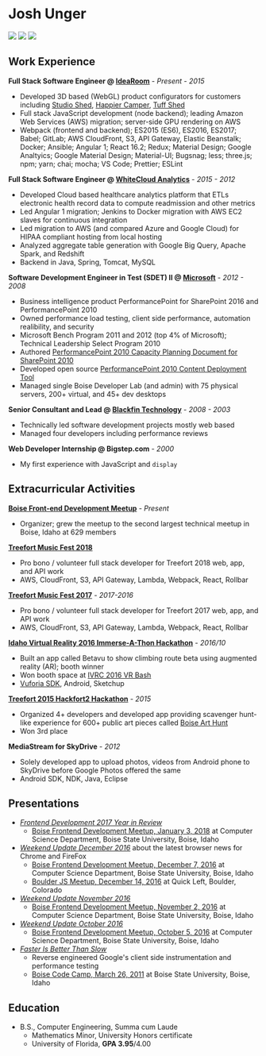 # Josh Unger

[<img src="https://github.com/favicon.ico" />](https://github.com/joshunger/)
[<img src="https://gitlab.com/favicon.ico" />](https://gitlab.com/joshunger/)
[<img src="https://abs.twimg.com/favicons/favicon.ico" />](https://twitter.com/joshunger/)

<!--
* Craft high quality web applications that customers crave 
* Change the way we engineer software by seeking smarter and more efficient methods
-->
## Work Experience
**Full Stack Software Engineer @ [IdeaRoom](http://www.idearoominc.com)** - *Present - 2015*
* Developed 3D based (WebGL) product configurators for customers including [Studio Shed](https://www.studio-shed.com/), [Happier Camper](http://happiercamper.com), [Tuff Shed](https://www.tuffshed.com/)
* Full stack JavaScript development (node backend); leading Amazon Web Services (AWS) migration; server-side GPU rendering on AWS
* Webpack (frontend and backend); ES2015 (ES6), ES2016, ES2017; Babel; GitLab; AWS CloudFront, S3, API Gateway, Elastic Beanstalk; Docker; Ansible; Angular 1; React 16.2; Redux; Material Design; Google Analtyics; Google Material Design; Material-UI; Bugsnag; less; three.js; npm; yarn; chai; mocha; VS Code; Prettier; ESLint

**Full Stack Software Engineer @ [WhiteCloud Analytics](http://whitecloudanalytics.com/)** - *2015 - 2012*
* Developed Cloud based healthcare analytics platform that ETLs electronic health record data to compute readmission and other metrics 
* Led Angular 1 migration; Jenkins to Docker migration with AWS EC2 slaves for continuous integration
* Led migration to AWS (and compared Azure and Google Cloud) for HIPAA compliant hosting from local hosting
* Analyzed aggregate table generation with Google Big Query, Apache Spark, and Redshift
* Backend in Java, Spring, Tomcat, MySQL

**Software Development Engineer in Test (SDET) II @ [Microsoft](http://www.microsoft.com)** - *2012 - 2008*
* Business intelligence product PerformancePoint for SharePoint 2016 and PerformancePoint 2010
* Owned performance load testing, client side performance, automation realibility, and security
* Microsoft Bench Program 2011 and 2012 (top 4% of Microsoft); Technical Leadership Select Program 2010
* Authored [PerformancePoint 2010 Capacity Planning Document for SharePoint 2010](https://technet.microsoft.com/en-us/library/ff955652.aspx)
* Developed open source [PerformancePoint 2010 Content Deployment Tool](http://ppscd.codeplex.com/)
* Managed single Boise Developer Lab (and admin) with 75 physical servers, 200+ virtual, and 45+ dev desktops

**Senior Consultant and Lead @ [Blackfin Technology](https://www.linkedin.com/company/blackfin)** - *2008 - 2003*
* Technically led software development projects mostly web based
* Managed four developers including performance reviews

<!-- **System Administrator @ Shands Hospital, University Florida** - *2003 - 2001* -->

**Web Developer Internship @ Bigstep.com** - *2000*
* My first experience with JavaScript and `display`

## Extracurricular Activities
**[Boise Front-end Development Meetup](http://www.meetup.com/frontend-devs/)** - *Present*
* Organizer; grew the meetup to the second largest technical meetup in Boise, Idaho at 629 members

**[Treefort Music Fest 2018](https://www.treefortmusicfest.com/)**
* Pro bono / volunteer full stack developer for Treefort 2018 web, app, and API work
* AWS, CloudFront, S3, API Gateway, Lambda, Webpack, React, Rollbar

**[Treefort Music Fest 2017](https://www.treefortmusicfest.com/)** - *2017-2016*
* Pro bono / volunteer full stack developer for Treefort 2017 web, app, and API work
* AWS, CloudFront, S3, API Gateway, Lambda, Webpack, React, Rollbar

**[Idaho Virtual Reality 2016 Immerse-A-Thon Hackathon](http://idahovirtualreality.com/ivrc-2016-immerse-a-thon/)** - *2016/10*
* Built an app called Betavu to show climbing route beta using augmented reality (AR); booth winner
* Won booth space at [IVRC 2016 VR Bash](https://idahovirtualreality.com/ivrc-2016-vr-bash/)
* [Vuforia SDK](https://www.vuforia.com/), Android, Sketchup

**[Treefort 2015 Hackfort2 Hackathon](https://www.treefortmusicfest.com/forts/hackfort/)** - *2015*
* Organized 4+ developers and developed app providing scavenger hunt-like experience for 600+ public art pieces called [Boise Art Hunt](http://www.boiseweekly.com/Cobweb/archives/2015/03/29/treefort-2015-datefort-app-wins-hackfort2-hackathon)
* Won 3rd place

**MediaStream for SkyDrive** - *2012*
* Solely developed app to upload photos, videos from Android phone to SkyDrive before Google Photos offered the same
* Android SDK, NDK, Java, Eclipse

## Presentations
* *[Frontend Development 2017 Year in Review](https://github.com/joshunger/joshunger.com/blob/master/frontend-development-2017-year-in-review.md)*
  * [Boise Frontend Development Meetup, January 3, 2018](https://www.meetup.com/frontend-devs/events/246206347/) at Computer Science Department, Boise State University, Boise, Idaho
* *[Weekend Update December 2016](https://gitlab.com/joshunger/public/blob/master/weekend-update-2016-12.md)* about the latest browser news for Chrome and FireFox
  * [Boise Frontend Development Meetup, December 7, 2016](https://www.meetup.com/frontend-devs/events/234035953/) at Computer Science Department, Boise State University, Boise, Idaho
  * [Boulder JS Meetup, December 14, 2016](https://www.meetup.com/Boulder-JS/events/234442770/) at Quick Left, Boulder, Colorado
* *[Weekend Update November 2016](https://gitlab.com/joshunger/public/blob/master/weekend-update-2016-11.md)*
  * [Boise Frontend Development Meetup, November 2, 2016](foo) at Computer Science Department, Boise State University, Boise, Idaho
* *[Weekend Update October 2016](https://gitlab.com/joshunger/public/blob/master/weekend-update-2016-10.md)*
  * [Boise Frontend Development Meetup, October 5, 2016](foo) at Computer Science Department, Boise State University, Boise, Idaho
* *[Faster Is Better Than Slow](http://joshunger.com/boisecodecamp2011/Boise-Code-Camp-2011-Fast-is-better-than-slow.pdf)*
  * Reverse engineered Google's client side instrumentation and performance testing
  * [Boise Code Camp, March 26, 2011](http://boisecodecamp.com/) at Boise State University, Boise, Idaho

## Education
* B.S., Computer Engineering, Summa cum Laude
  * Mathematics Minor, University Honors certificate
  * University of Florida, **GPA 3.95**/4.00

